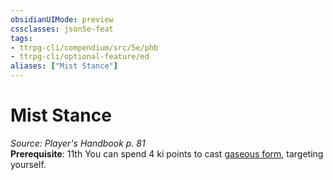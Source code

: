 ```yaml
---
obsidianUIMode: preview
cssclasses: json5e-feat
tags:
- ttrpg-cli/compendium/src/5e/phb
- ttrpg-cli/optional-feature/ed
aliases: ["Mist Stance"]
---
```

# Mist Stance
*Source: Player's Handbook p. 81*  
**Prerequisite**: 11th
You can spend 4 ki points to cast [gaseous form](3-Mechanics/CLI/spells/gaseous-form.md), targeting yourself.